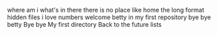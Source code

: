 where am i
what's in there
there is no place like home
the long format
hidden files
i love numbers
welcome
betty in my first repository
bye bye betty
Bye bye My first directory 
Back to the future
lists
